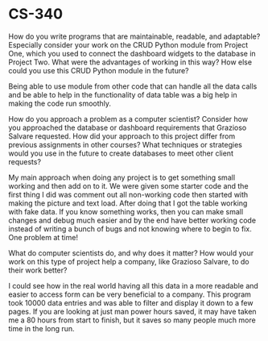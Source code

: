 # CS-340

How do you write programs that are maintainable, readable, and adaptable? Especially consider your work on the CRUD Python module from Project One, which you used to connect the dashboard widgets to the database in Project Two. What were the advantages of working in this way? How else could you use this CRUD Python module in the future?

Being able to use module from other code that can handle all the data calls and be able to help in the functionality of data table was a big help in making the code run smoothly. 

How do you approach a problem as a computer scientist? Consider how you approached the database or dashboard requirements that Grazioso Salvare requested. How did your approach to this project differ from previous assignments in other courses? What techniques or strategies would you use in the future to create databases to meet other client requests?

My main approach when doing any project is to get something small working and then add on to it. 
We were given some starter code and the first thing I did was comment out all non-working code then started with making the picture and text load. After doing that I got the table working with fake data. 
If you know something works, then you can make small changes and debug much easier and by the end have better working code instead of writing a bunch of bugs and not knowing where to begin to fix. 
One problem at time!

What do computer scientists do, and why does it matter? How would your work on this type of project help a company, like Grazioso Salvare, to do their work better?

I could see how in the real world having all this data in a more readable and easier to access form can be very beneficial to a company. This program took 10000 data entries and was able to filter and display it down to a few pages. If you are looking at just man power hours saved, it may have taken me a 80 hours from start to finish, but it saves so many people much more time in the long run. 
